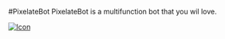 #PixelateBot
PixelateBot is a multifunction bot that you wil love.

[![Icon](https://cdn.discordapp.com/avatars/761576107887034388/135ff45a7e258523a0b9931ec733256f.webp)](https:///pixelatebot.gq)
